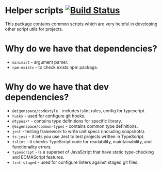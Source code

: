 # Helper scripts [![Build Status](https://travis-ci.com/eigen-space/helper-scripts.svg?branch=master)](https://travis-ci.com/eigen-space/helper-scripts)

This package contains common scripts which are very helpful in developing other script utils for projects.

# Why do we have that dependencies?

* `minimist` - argument parser.
* `npm-exists` - to check exists npm package.

# Why do we have that dev dependencies?

* `@eigenspace/codestyle` - includes tslint rules, config for typescript.
* `husky` - used for configure git hooks.
* `@types/*` - contains type definitions for specific library.
* `@eigenspace/common-types` - contains common type definitions.
* `jest` - testing framework to write unit specs (including snapshots).
* `ts-jest` - it lets you use Jest to test projects written in TypeScript.
* `tslint` - it checks TypeScript code for readability, maintainability, and functionality errors.
* `typescript` - is a superset of JavaScript that have static type-checking and ECMAScript features.
* `lint-staged` - used for configure linters against staged git files.


